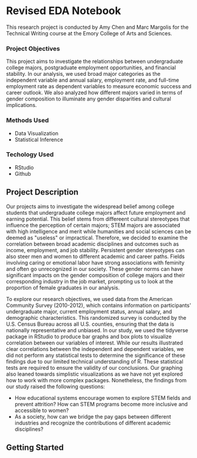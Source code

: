 # Revised EDA Notebook
This research project is conducted by Amy Chen and Marc Margolis for the Technical Writing course at the Emory College of Arts and Sciences.
### Project Objectives
This project aims to investigate the relationships between undergraduate college majors, postgraduate employment opportunities, and financial stability. In our analysis, we used broad major categories as the independent variable and  annual salary, employment rate, and full-time employment rate as dependent variables to measure economic success and career outlook. We also analyzed how different majors varied in terms of gender composition to illuminate any gender disparities and cultural implications. 
### Methods Used
* Data Visualization
* Statistical Inference
### Techology Used
* RStudio
* Github

## Project Description
Our projects aims to investigate the widespread belief among college students that undergraduate college majors affect future employment and earning potential. This belief stems from differeent cultural stereotypes that influence the perception of certain majors; STEM majors are associated with high intelligence and merit while humanities and social sciences can be deemed as "useless" or impractical.  Therefore, we decided to examine the correlation between broad academic disciplines and outcomes such as income, employment, and job stability. Persistent gender stereotypes can also steer men and women to different academic and career paths. Fields involving caring or emotional labor have strong associations with feminity and often go unrecognized in our society. These gender norms can have significant impacts on the gender composition of college majors and their corresponding industry in the job market, prompting us to look at the proportion of female graduates in our analysis. 

To explore our research objectives, we used data from the American Community Survey (2010-2012), which contains information on participants' undergraduate major, current employment status, annual salary, and demographic characteristics. This randomized survey is conducted by the U.S. Census Bureau across all U.S. counties, ensuring that the data is nationally representative and unbiased. In our study, we used the tidyverse package in RStudio to produce bar graphs and box plots to visualize correlation between our variables of interest. While our results illustrated clear correlations between the independent and dependent variables, we did not perform any statistical tests to determine the significance of these findings due to our limited technical understanding of R. These statistical tests are required to ensure the validity of our conclusions. Our graphing also leaned towards simplistic visualizations as we have not yet explored how to work with more complex packages. Nonetheless, the findings from our study raised the following questions: 
* How educational systems encourage women to explore STEM fields and prevent attrition? How can STEM programs become more inclusive and accessible to women?
* As a society, how can we bridge the pay gaps between different industries and recognize the contributions of different academic disciplines?
  
## Getting Started

